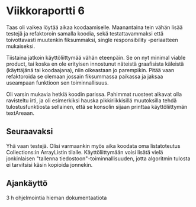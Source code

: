 # Viikkoraportti 6

Taas oli vaikea löytää aikaa koodaamiselle. Maanantaina tein vähän lisää testejä ja refaktoroin samalla koodia, sekä testattavammaksi että toivottavasti muutenkin fiksummaksi, single responsibility -periaatteen mukaiseksi.

Tiistaina jatkoin käyttöliittymää vähän eteenpäin. Se on nyt minimal viable product, tai koska en ole erityisen innostunut näteistä graafisista käleistä (käyttäjänä tai koodaajana), niin oikeastaan jo parempikin. Pitää vaan refaktoroida se olemaan jossain fiksummassa paikassa ja jaksaa useampaan funktioon sen toiminnallisuus.

Oli varsin mukavia hetkiä koodin parissa. Pahimmat ruosteet alkavat olla ravisteltu irti, ja oli esimerkiksi hauska pikkiriikkisillä muutoksilla tehdä tulostusfunktiosta sellainen, että se konsolin sijaan printtaa käyttöliittymän textAreaan.

## Seuraavaksi

Yhä vaan testejä. Olisi varmaankin myös aika koodata oma listatoteutus Collections:in ArrayListin tilalle. Käyttöliittymään voisi lisätä vielä jonkinlaisen "tallenna tiedostoon"-toiminnallisuuden, jotta algoritmin tulosta ei tarvitsisi käsin kopioida jonnekin.

## Ajankäyttö

3 h ohjelmointia
hieman dokumentaatiota

